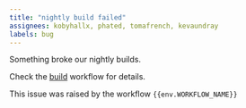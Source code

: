 ```yaml
---
title: "nightly build failed"
assignees: kobyhallx, phated, tomafrench, kevaundray
labels: bug
---
```


Something broke our nightly builds.

Check the [build]({{env.WORKFLOW_URL}}) workflow for details.

This issue was raised by the workflow `{{env.WORKFLOW_NAME}}`
